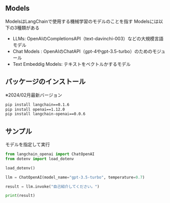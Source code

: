 ## Models

ModelsはLangChainで使用する機械学習のモデルのことを指す
Modelsには以下の3種類がある

- LLMs: OpenAIのCompletionsAPI（text-davinchi-003）などの大規模言語モデル
- Chat Models : OpenAIのChatAPI（gpt-4やgpt-3.5-turbo）のためのモジュール
- Text Embeddig Models: テキストをベクトルかするモデル

## パッケージのインストール

※2024/02月最新バージョン

```bash
pip install langchain==0.1.6
pip install openai==1.12.0
pip install langchain-openai==0.0.6
```

## サンプル

モデルを指定して実行

```python
from langchain_openai import ChatOpenAI
from dotenv import load_dotenv

load_dotenv()

llm = ChatOpenAI(model_name="gpt-3.5-turbo", temperature=0.7)

result = llm.invoke("自己紹介してください。")

print(result)
```
